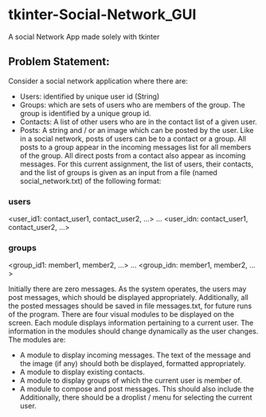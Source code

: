 # tkinter-Social-Network_GUI
A social Network App made solely with tkinter

## Problem Statement:

Consider a social network application where there are:
- Users: identified by unique user id (String)
- Groups: which are sets of users who are members of the group. The group is identified
by a unique group id.
- Contacts: A list of other users who are in the contact list of a given user.
- Posts: A string and / or an image which can be posted by the user.
Like in a social network, posts of users can be to a contact or a group. All posts to a group
appear in the incoming messages list for all members of the group. All direct posts from a
contact also appear as incoming messages. For this current assignment, the list of users, their
contacts, and the list of groups is given as an input from a file (named
social_network.txt) of the following format:
### users
<user_id1: contact_user1, contact_user2, …>
...
<user_idn: contact_user1, contact_user2, …>

### groups
<group_id1: member1, member2, …>
…
<group_idn: member1, member2, …>

Initially there are zero messages. As the system operates, the users may post messages, which
should be displayed appropriately. Additionally, all the posted messages should be saved in file
messages.txt, for future runs of the program.
There are four visual modules to be displayed on the screen. Each module displays information
pertaining to a current user. The information in the modules should change dynamically as the
user changes. The modules are:
- A module to display incoming messages. The text of the message and the image (if any)
should both be displayed, formatted appropriately.
- A module to display existing contacts.
- A module to display groups of which the current user is member of.
- A module to compose and post messages. This should also include the
Additionally, there should be a droplist / menu for selecting the current user.






